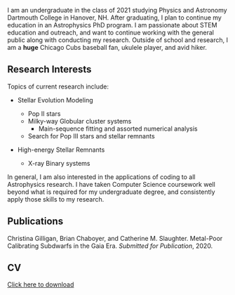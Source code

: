 I am an undergraduate in the class of 2021 studying Physics and Astronomy Dartmouth College in Hanover, NH. After graduating, I plan to continue my education in an Astrophysics PhD program. I am passionate about STEM education and outreach, and want to continue working with the general public along with conducting my research. Outside of school and research, I am a **huge** Chicago Cubs baseball fan, ukulele player, and avid hiker.


## Research Interests

Topics of current research include:

* Stellar Evolution Modeling
    * Pop II stars
    * Milky-way Globular cluster systems
        * Main-sequence fitting and assorted numerical analysis
    * Search for Pop III stars and stellar remnants
    
* High-energy Stellar Remnants
    * X-ray Binary systems
    
In general, I am also interested in the applications of coding to all Astrophysics research. I have taken Computer Science coursework well beyond what is required for my undergraduate degree, and consistently apply those skills to my research.

## Publications

Christina Gilligan, Brian Chaboyer, and Catherine M. Slaughter. Metal-Poor Calibrating Subdwarfs in the Gaia Era. *Submitted for Publication*, 2020.

## CV

<object data="websitecvpg1" type="application/jpg" width="100%" height="700px">
    <!--<embed src="https://github.com/catieslaughts/catieslaughts.github.io/raw/master/WebsiteCV.pdf">
        <p>This browser does not support PDFs. Please download to view.</p>
    />-->
</object>

[Click here to download](https://github.com/catieslaughts/catieslaughts.github.io/raw/master/WebsiteCV.pdf)



<!--For more details see [GitHub Flavored Markdown](https://guides.github.com/features/mastering-markdown/).-->
